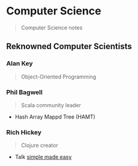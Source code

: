 # Computer Science

> Computer Science notes

## Reknowned Computer Scientists

### Alan Key 
> Object-Oriented Programming

### Phil Bagwell
> Scala community leader

- Hash Array Mappd Tree (HAMT)

### Rich Hickey
> Clojure creator

- Talk [simple made easy](https://youtu.be/rI8tNMsozo0)